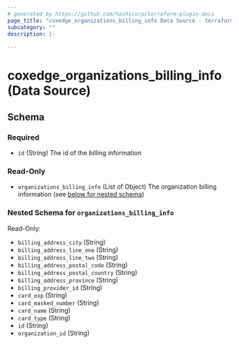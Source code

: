 ```yaml
---
# generated by https://github.com/hashicorp/terraform-plugin-docs
page_title: "coxedge_organizations_billing_info Data Source - terraform-provider-coxedge"
subcategory: ""
description: |-
  
---
```


# coxedge_organizations_billing_info (Data Source)





<!-- schema generated by tfplugindocs -->
## Schema

### Required

- `id` (String) The id of the billing information

### Read-Only

- `organizations_billing_info` (List of Object) The organization billing information (see [below for nested schema](#nestedatt--organizations_billing_info))

<a id="nestedatt--organizations_billing_info"></a>
### Nested Schema for `organizations_billing_info`

Read-Only:

- `billing_address_city` (String)
- `billing_address_line_one` (String)
- `billing_address_line_two` (String)
- `billing_address_postal_code` (String)
- `billing_address_postal_country` (String)
- `billing_address_province` (String)
- `billing_provider_id` (String)
- `card_exp` (String)
- `card_masked_number` (String)
- `card_name` (String)
- `card_type` (String)
- `id` (String)
- `organization_id` (String)


